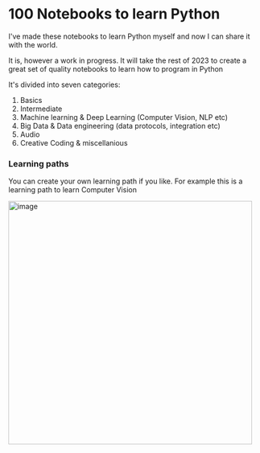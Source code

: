 # 100 Notebooks to learn Python
I've made these notebooks to learn Python myself and now I can share it with the world. 

It is, however a work in progress. It will take the rest of 2023 to create a great set of quality notebooks to learn how to program in Python

It's divided into seven categories:

1. Basics
2. Intermediate
3. Machine learning & Deep Learning (Computer Vision, NLP etc)
4. Big Data & Data engineering (data protocols, integration etc)
5. Audio
6. Creative Coding & miscellanious


### Learning paths
You can create your own learning path if you like. 
For example this is a learning path to learn Computer Vision


<img width="484" alt="image" src="https://user-images.githubusercontent.com/37507786/215176985-d3cb1b94-1aac-4bf9-85fc-b1e46ef7426a.png">



